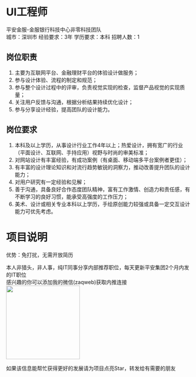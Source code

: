 # UI工程师
平安金服-金服银行科技中心非零科技团队  
城市：深圳市 经验要求：3年 学历要求：本科  招聘人数：1

## 岗位职责
1.	主要为互联网平台、金融理财平台的体验设计做服务；
 2.	参与设计体验、流程的制定和规范； 
 3.	参与整个设计过程中的评审，负责视觉实现的检查，监督产品视觉的实现质量； 
 4.	关注用户反馈与沟通，根据分析结果持续优化设计； 
 5.	参与分享设计经验，提高团队的设计能力。

## 岗位要求
1.	本科及以上学历，从事设计行业工作4年以上；热爱设计，拥有宽广的行业（平面设计、互联网、手持应用）视野与时尚的审美标准；
 2.	对网站设计有丰富经验，有成功案例（有桌面、移动端多平台案例者更佳）；
 3.	有丰富的设计理论知识和对流行趋势敏锐的洞察力，推动改善提升团队的设计能力；
 4.	对用户研究有一定经验和见解；
 5.	善于沟通，具备良好合作态度团队精神，富有工作激情、创造力和责任感，有不断学习的良好习惯，能承受高强度的工作压力；
 6.	美术、设计或相关专业本科以上学历，手绘原创能力较强或具备一定交互设计能力可优先考虑。

# 项目说明

优势：免打扰，无需开放简历

本人非猎头，非人事，纯IT同事分享内部推荐职位，每天更新平安集团2个月内发的IT职位  
感兴趣的你可以添加我的微信(zaqweb)获取内推连接  
<img src="https://github.com/zaqweb/PA-IT-JOBS/blob/master/WechatICode.jpeg"  height="200" width="200">

如果该信息能帮忙获得更好的发展请为项目点亮Star，转发给有需要的朋友




